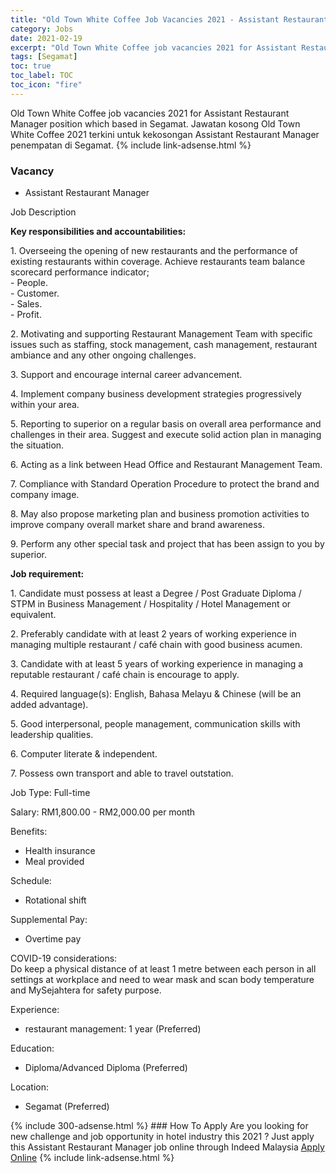```yaml
---
title: "Old Town White Coffee Job Vacancies 2021 - Assistant Restaurant Manager" 
category: Jobs 
date: 2021-02-19 
excerpt: "Old Town White Coffee job vacancies 2021 for Assistant Restaurant Manager position which based in Segamat. Jawatan kosong Old Town White Coffee 2021 terkini untuk kekosongan Assistant Restaurant Manager penempatan di Segamat" 
tags: [Segamat] 
toc: true 
toc_label: TOC 
toc_icon: "fire" 
--- 
```


Old Town White Coffee job vacancies 2021 for Assistant Restaurant Manager position which based in Segamat. Jawatan kosong Old Town White Coffee 2021 terkini untuk kekosongan Assistant Restaurant Manager penempatan di Segamat. 
{% include link-adsense.html %} 
### Vacancy 
- Assistant Restaurant Manager 
<div><p>Job Description</p><p><b>Key responsibilities and accountabilities: </b></p><p>1. Overseeing the opening of new restaurants and the performance of existing restaurants within coverage. Achieve restaurants team balance scorecard performance indicator;<br>- People.<br>- Customer.<br>- Sales.<br>- Profit.</p><p>2. Motivating and supporting Restaurant Management Team with specific issues such as staffing, stock management, cash management, restaurant ambiance and any other ongoing challenges.</p><p>3. Support and encourage internal career advancement.</p><p>4. Implement company business development strategies progressively within your area.</p><p>5. Reporting to superior on a regular basis on overall area performance and challenges in their area. Suggest and execute solid action plan in managing the situation.</p><p>6. Acting as a link between Head Office and Restaurant Management Team.</p><p>7. Compliance with Standard Operation Procedure to protect the brand and company image.</p><p>8. May also propose marketing plan and business promotion activities to improve company overall market share and brand awareness.</p><p>9. Perform any other special task and project that has been assign to you by superior.</p><p><b>Job requirement: </b></p><p>1. Candidate must possess at least a Degree / Post Graduate Diploma / STPM in Business Management / Hospitality / Hotel Management or equivalent.</p><p>2. Preferably candidate with at least 2 years of working experience in managing multiple restaurant / caf&#233; chain with good business acumen.</p><p>3. Candidate with at least 5 years of working experience in managing a reputable restaurant / caf&#233; chain is encourage to apply.</p><p>4. Required language(s): English, Bahasa Melayu &amp; Chinese (will be an added advantage).</p><p>5. Good interpersonal, people management, communication skills with leadership qualities.</p><p>6. Computer literate &amp; independent.</p><p>7. Possess own transport and able to travel outstation.</p><p>Job Type: Full-time</p><p>Salary: RM1,800.00 - RM2,000.00 per month</p><p>Benefits:</p><ul><li>Health insurance</li><li>Meal provided</li></ul><p>Schedule:</p><ul><li>Rotational shift</li></ul><p>Supplemental Pay:</p><ul><li>Overtime pay</li></ul><p>COVID-19 considerations:<br>Do keep a physical distance of at least 1 metre between each person in all settings at workplace and need to wear mask and scan body temperature and MySejahtera for safety purpose.</p><p>Experience:</p><ul><li>restaurant management: 1 year (Preferred)</li></ul><p>Education:</p><ul><li>Diploma/Advanced Diploma (Preferred)</li></ul><p>Location:</p><ul><li>Segamat (Preferred)</li></ul></div> 
{% include 300-adsense.html %} 
### How To Apply 
Are you looking for new challenge and job opportunity in hotel industry this 2021 ?
Just apply this Assistant Restaurant Manager job online through Indeed Malaysia 
<a href="https://malaysia.indeed.com/viewjob?jk=b4b73778ff4f5565" class="btn btn--info" target="_blank" rel="nofollow noopenner">Apply Online</a> 
{% include link-adsense.html %} 